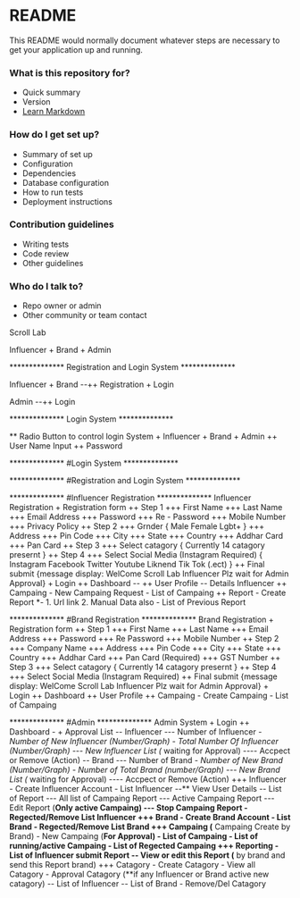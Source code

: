 # README #

This README would normally document whatever steps are necessary to get your application up and running.

### What is this repository for? ###

* Quick summary
* Version
* [Learn Markdown](https://bitbucket.org/tutorials/markdowndemo)

### How do I get set up? ###

* Summary of set up
* Configuration
* Dependencies
* Database configuration
* How to run tests
* Deployment instructions

### Contribution guidelines ###

* Writing tests
* Code review
* Other guidelines

### Who do I talk to? ###

* Repo owner or admin
* Other community or team contact

Scroll Lab

Influencer + Brand + Admin

************** Registration and Login System **************

Influencer + Brand
    --++ Registration + Login

Admin
    --++ Login

************** Login System **************

** Radio Button to control login System
    + Influencer + Brand + Admin
        ++ User Name Input
        ++ Password

************** #Login System **************

************** #Registration and Login System **************

************** #Influencer Registration **************
Influencer Registration
    + Registration form
        ++ Step 1
            +++ First Name
            +++ Last Name
            +++ Email Address
            +++ Password
            +++ Re - Password
            +++ Mobile Number
            +++ Privacy Policy
        ++ Step 2
            +++ Grnder
                {
                    Male
                    Female
                    Lgbt+
                }
            +++ Address
            +++ Pin Code
            +++ City
            +++ State
            +++ Country
            +++ Addhar Card
            +++ Pan Card
        ++ Step 3
            +++ Select catagory
                {
                    Currently 14 catagory presernt 
                }
        ++ Step 4
            +++ Select Social Media (Instagram Required)
                    {
                        Instagram
                        Facebook
                        Twitter
                        Youtube
                        Liknend
                        Tik Tok
                        (.ect)
                    }
        ++ Final submit 
            {message display: WelCome Scroll Lab Influencer Plz wait for Admin Approval}
    + Login
        ++ Dashboard
            --
        ++ User Profile
            -- Details Influencer
        ++ Campaing
            - New Campaing Request
            - List of Campaing
        ++ Report
            - Create Report
                *-  1. Url link
                    2. Manual Data also
            - List of Previous Report




************** #Brand Registration **************
Brand Registration
    + Registration form
        ++ Step 1
            +++ First Name
            +++ Last Name
            +++ Email Address
            +++ Password
            +++ Re Password
            +++ Mobile Number
        ++ Step 2
            +++ Company Name
            +++ Address
            +++ Pin Code
            +++ City
            +++ State
            +++ Country
            +++ Addhar Card
            +++ Pan Card (Required)
            +++ GST Number
        ++ Step 3
            +++ Select catagory
                {
                    Currently 14 catagory presernt
                }
        ++ Step 4
            +++ Select Social Media (Instagram Required)
        ++ Final submit
            {message display: WelCome Scroll Lab Influencer Plz wait for Admin Approval}
    + Login
        ++ Dashboard
        ++ User Profile
        ++ Campaing
            - Create Campaing
            - List of Campaing



************** #Admin **************
Admin System
    + Login
        ++ Dashboard
            - + Approval List
                -- Influencer
                    --- Number of Influencer
                        *- Number of New Influencer (Number/Graph)
                        *- Total Number Of Influencer (Number/Graph)
                    --- New Influencer List (** waiting for Approval)
                        ---- Accpect or Remove (Action)
                -- Brand
                    --- Number of Brand
                        *- Number of New Brand (Number/Graph)
                        *- Number of Total Brand (number/Graph)
                    --- New Brand List (** waiting for Approval)
                        ---- Accpect or Remove (Action)
            +++ Influencer
                - Create Influencer Account
                - List Influencer
                    --** View User Details
                        -- List of Report
                            --- All list of Campaing Report
                            --- Active Campaing Report
                            --- Edit Report (**Only active Campaing)
                            --- Stop Campaing Report
                - Regected/Remove List Influencer
            +++ Brand
                - Create Brand Account
                - List Brand
                - Regected/Remove List Brand
            +++ Campaing (** Campaing Create by Brand)
                - New Campaing (**For Approval)
                - List of Campaing
                - List of running/active Campaing
                - List of Regected Campaing
            +++ Reporting
                - List of Influencer submit Report
                    -- View or edit this Report (** by brand and send this Report brand)
            +++ Catagory
                - Create Catagory
                - View all Catagory
                - Approval Catagory (**if any Influencer or Brand active new catagory)
                    -- List of Influencer
                    -- List of Brand
                - Remove/Del Catagory